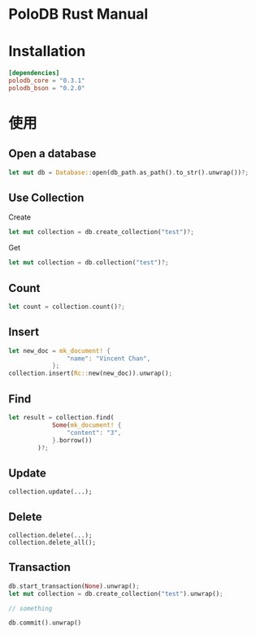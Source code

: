 
# PoloDB Rust Manual

# Installation

```toml
[dependencies]
polodb_core = "0.3.1"
polodb_bson = "0.2.0"
```
# 使用

## Open a database

```rust
let mut db = Database::open(db_path.as_path().to_str().unwrap())?;
```

## Use Collection

Create
```rust
let mut collection = db.create_collection("test")?;
```

Get
```rust
let mut collection = db.collection("test")?;
```

## Count

```rust
let count = collection.count()?;
```

## Insert

```rust
let new_doc = mk_document! {
                "name": "Vincent Chan",
            };
collection.insert(Rc::new(new_doc)).unwrap();
```

## Find

```rust
let result = collection.find(
            Some(mk_document! {
                "content": "3",
            }.borrow())
        )?;
```

## Update

```
collection.update(...);
```

## Delete

```
collection.delete(...);
collection.delete_all();
```

## Transaction

```rust
db.start_transaction(None).unwrap();
let mut collection = db.create_collection("test").unwrap();

// something

db.commit().unwrap()
```
